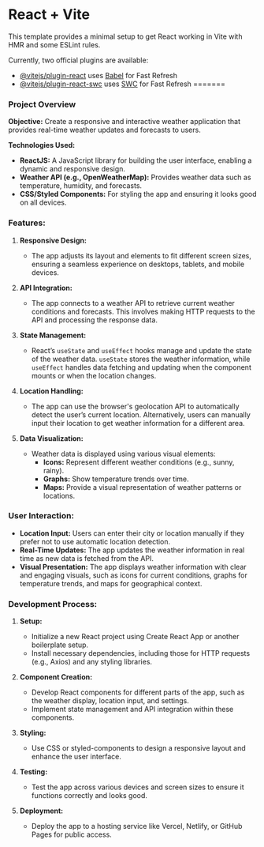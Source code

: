 
# React + Vite

This template provides a minimal setup to get React working in Vite with HMR and some ESLint rules.

Currently, two official plugins are available:

- [@vitejs/plugin-react](https://github.com/vitejs/vite-plugin-react/blob/main/packages/plugin-react/README.md) uses [Babel](https://babeljs.io/) for Fast Refresh
- [@vitejs/plugin-react-swc](https://github.com/vitejs/vite-plugin-react-swc) uses [SWC](https://swc.rs/) for Fast Refresh
=======
### **Project Overview**

**Objective:**
Create a responsive and interactive weather application that provides real-time weather updates and forecasts to users.

**Technologies Used:**
- **ReactJS:** A JavaScript library for building the user interface, enabling a dynamic and responsive design.
- **Weather API (e.g., OpenWeatherMap):** Provides weather data such as temperature, humidity, and forecasts.
- **CSS/Styled Components:** For styling the app and ensuring it looks good on all devices.

### **Features:**

1. **Responsive Design:**
   - The app adjusts its layout and elements to fit different screen sizes, ensuring a seamless experience on desktops, tablets, and mobile devices.

2. **API Integration:**
   - The app connects to a weather API to retrieve current weather conditions and forecasts. This involves making HTTP requests to the API and processing the response data.

3. **State Management:**
   - React’s `useState` and `useEffect` hooks manage and update the state of the weather data. `useState` stores the weather information, while `useEffect` handles data fetching and updating when the component mounts or when the location changes.

4. **Location Handling:**
   - The app can use the browser's geolocation API to automatically detect the user’s current location. Alternatively, users can manually input their location to get weather information for a different area.

5. **Data Visualization:**
   - Weather data is displayed using various visual elements:
     - **Icons:** Represent different weather conditions (e.g., sunny, rainy).
     - **Graphs:** Show temperature trends over time.
     - **Maps:** Provide a visual representation of weather patterns or locations.

### **User Interaction:**

- **Location Input:** Users can enter their city or location manually if they prefer not to use automatic location detection.
- **Real-Time Updates:** The app updates the weather information in real time as new data is fetched from the API.
- **Visual Presentation:** The app displays weather information with clear and engaging visuals, such as icons for current conditions, graphs for temperature trends, and maps for geographical context.

### **Development Process:**

1. **Setup:**
   - Initialize a new React project using Create React App or another boilerplate setup.
   - Install necessary dependencies, including those for HTTP requests (e.g., Axios) and any styling libraries.

2. **Component Creation:**
   - Develop React components for different parts of the app, such as the weather display, location input, and settings.
   - Implement state management and API integration within these components.

3. **Styling:**
   - Use CSS or styled-components to design a responsive layout and enhance the user interface.

4. **Testing:**
   - Test the app across various devices and screen sizes to ensure it functions correctly and looks good.

5. **Deployment:**
   - Deploy the app to a hosting service like Vercel, Netlify, or GitHub Pages for public access.


